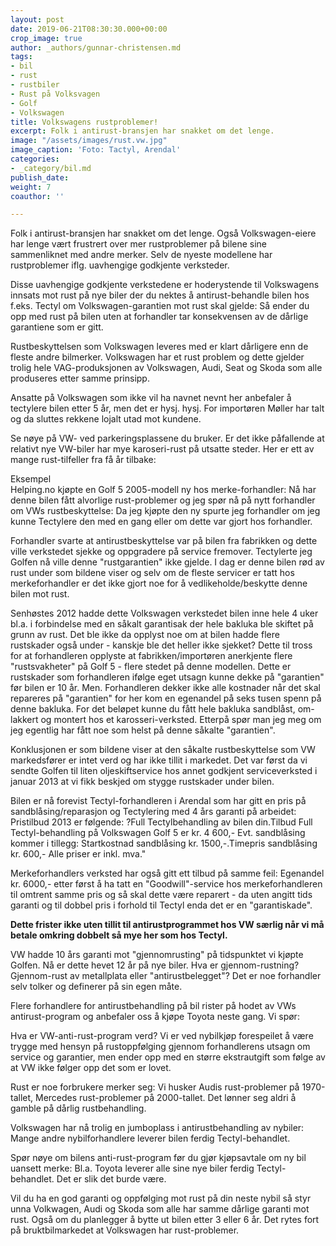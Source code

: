 ```yaml
---
layout: post
date: 2019-06-21T08:30:30.000+00:00
crop_image: true
author: _authors/gunnar-christensen.md
tags:
- bil
- rust
- rustbiler
- Rust på Volksvagen
- Golf
- Volkswagen
title: Volkswagens rustproblemer!
excerpt: Folk i antirust-bransjen har snakket om det lenge.
image: "/assets/images/rust.vw.jpg"
image_caption: 'Foto: Tactyl, Arendal'
categories:
- _category/bil.md
publish_date: 
weight: 7
coauthor: ''

---
```

Folk i antirust-bransjen har snakket om det lenge. Også Volkswagen-eiere har lenge vært frustrert over mer rustproblemer på bilene sine sammenliknet med andre merker. Selv de nyeste modellene har rustproblemer iflg. uavhengige godkjente verksteder.

Disse uavhengige godkjente verkstedene er hoderystende til Volkswagens innsats mot rust på nye biler der du nektes å antirust-behandle bilen hos f.eks. Tectyl om Volkswagen-garantien mot rust skal gjelde: Så ender du opp med rust på bilen uten at forhandler tar konsekvensen av de dårlige garantiene som er gitt.

Rustbeskyttelsen som Volkswagen leveres med er klart dårligere enn de fleste andre bilmerker. Volkswagen har et rust problem og dette gjelder trolig hele VAG-produksjonen av Volkswagen, Audi, Seat og Skoda som alle produseres etter samme prinsipp.

Ansatte på Volkswagen som ikke vil ha navnet nevnt her anbefaler å tectylere bilen etter 5 år, men det er hysj. hysj. For importøren Møller har talt og da sluttes rekkene lojalt utad mot kundene.

Se nøye på VW- ved parkeringsplassene du bruker. Er det ikke påfallende at relativt nye VW-biler har mye karoseri-rust på utsatte steder. Her er ett av mange rust-tilfeller fra få år tilbake:

Eksempel  
Helping.no kjøpte en Golf 5 2005-modell ny hos merke-forhandler: Nå har denne bilen fått alvorlige rust-problemer og jeg spør nå på nytt forhandler om VWs rustbeskyttelse: Da jeg kjøpte den ny spurte jeg forhandler om jeg kunne Tectylere den med en gang eller om dette var gjort hos forhandler.

Forhandler svarte at antirustbeskyttelse var på bilen fra fabrikken og dette ville verkstedet sjekke og oppgradere på service fremover. Tectylerte jeg Golfen nå ville denne "rustgarantien" ikke gjelde. I dag er denne bilen rød av rust under som bildene viser og selv om de fleste servicer er tatt hos merkeforhandler er det ikke gjort noe for å vedlikeholde/beskytte denne bilen mot rust.

Senhøstes 2012 hadde dette Volkswagen verkstedet bilen inne hele 4 uker bl.a. i forbindelse med en såkalt garantisak der hele bakluka ble skiftet på grunn av rust. Det ble ikke da opplyst noe om at bilen hadde flere rustskader også under - kanskje ble det heller ikke sjekket? Dette til tross for at forhandleren opplyste at fabrikken/importøren anerkjente flere "rustsvakheter" på Golf 5 - flere stedet på denne modellen. Dette er rustskader som forhandleren ifølge eget utsagn kunne dekke på "garantien" før bilen er 10 år. Men. Forhandleren dekker ikke alle kostnader når det skal repareres på "garantien" for her kom en egenandel på seks tusen spenn på denne bakluka. For det beløpet kunne du fått hele bakluka sandblåst, om-lakkert og montert hos et karosseri-verksted. Etterpå spør man jeg meg om jeg egentlig har fått noe som helst på denne såkalte "garantien".

Konklusjonen er som bildene viser at den såkalte rustbeskyttelse som VW markedsfører er intet verd og har ikke tillit i markedet. Det var først da vi sendte Golfen til liten oljeskiftservice hos annet godkjent serviceverksted i januar 2013 at vi fikk beskjed om stygge rustskader under bilen.

Bilen er nå forevist Tectyl-forhandleren i Arendal som har gitt en pris på sandblåsing/reparasjon og Tectylering med 4 års garanti på arbeidet: Pristilbud 2013 er følgende: ?Full Tectylbehandling av bilen din.Tilbud Full Tectyl-behandling på Volkswagen Golf 5 er kr. 4 600,- Evt. sandblåsing kommer i tillegg: Startkostnad sandblåsing kr. 1500,-.Timepris sandblåsing kr. 600,- Alle priser er inkl. mva."

Merkeforhandlers verksted har også gitt ett tilbud på samme feil: Egenandel kr. 6000,- etter først å ha tatt en "Goodwill"-service hos merkeforhandleren til omtrent samme pris og så skal dette være reparert - da uten angitt tids garanti og til dobbel pris i forhold til Tectyl enda det er en "garantiskade".

**Dette frister ikke uten tillit til antirustprogrammet hos VW særlig når vi må betale omkring dobbelt så mye her som hos Tectyl.**

VW hadde 10 års garanti mot "gjennomrusting" på tidspunktet vi kjøpte Golfen. Nå er dette hevet 12 år på nye biler. Hva er gjennom-rustning? Gjennom-rust av metallplata eller "antirustbelegget"? Det er noe forhandler selv tolker og definerer på sin egen måte.

Flere forhandlere for antirustbehandling på bil rister på hodet av VWs antirust-program og anbefaler oss å kjøpe Toyota neste gang. Vi spør:

Hva er VW-anti-rust-program verd? Vi er ved nybilkjøp forespeilet å være trygge med hensyn på rustoppfølging gjennom forhandlerens utsagn om service og garantier, men ender opp med en større ekstrautgift som følge av at VW ikke følger opp det som er lovet.

Rust er noe forbrukere merker seg: Vi husker Audis rust-problemer på 1970-tallet, Mercedes rust-problemer på 2000-tallet. Det lønner seg aldri å gamble på dårlig rustbehandling.

Volkswagen har nå trolig en jumboplass i antirustbehandling av nybiler: Mange andre nybilforhandlere leverer bilen ferdig Tectyl-behandlet.

Spør nøye om bilens anti-rust-program før du gjør kjøpsavtale om ny bil uansett merke: Bl.a. Toyota leverer alle sine nye biler ferdig Tectyl-behandlet. Det er slik det burde være.

Vil du ha en god garanti og oppfølging mot rust på din neste nybil så styr unna Volkwagen, Audi og Skoda som alle har samme dårlige garanti mot rust. Også om du planlegger å bytte ut bilen etter 3 eller 6 år. Det rytes fort på bruktbilmarkedet at Volkswagen har rust-problemer.